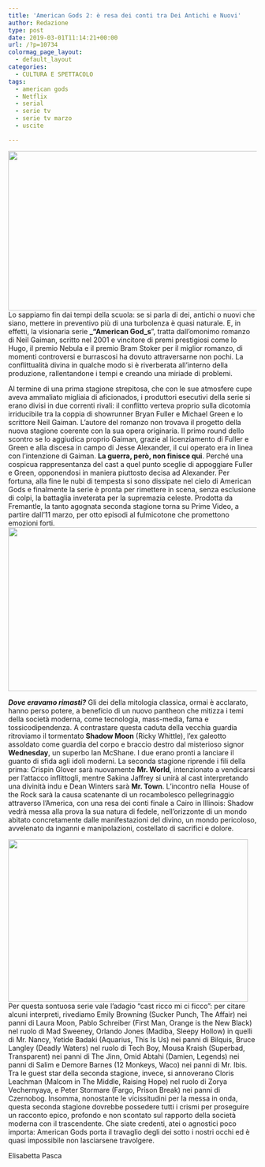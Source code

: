 ```yaml
---
title: 'American Gods 2: è resa dei conti tra Dei Antichi e Nuovi'
author: Redazione
type: post
date: 2019-03-01T11:14:21+00:00
url: /?p=10734
colormag_page_layout:
  - default_layout
categories:
  - CULTURA E SPETTACOLO
tags:
  - american gods
  - Netflix
  - serial
  - serie tv
  - serie tv marzo
  - uscite

---
```

<img decoding="async" loading="lazy" class="alignleft wp-image-10736 " src="https://progressonline.it/wp-content/uploads/2019/02/American-Gods-1024x604.jpg" alt="" width="547" height="323" />Lo sappiamo fin dai tempi della scuola: se si parla di dei, antichi o nuovi che siano, mettere in preventivo più di una turbolenza è quasi naturale. E, in effetti, la visionaria serie **_“American God_s**”, tratta dall’omonimo romanzo di Neil Gaiman, scritto nel 2001 e vincitore di premi prestigiosi come lo Hugo, il premio Nebula e il premio Bram Stoker per il miglior romanzo, di momenti controversi e burrascosi ha dovuto attraversarne non pochi. La conflittualità divina in qualche modo si è riverberata all’interno della produzione, rallentandone i tempi e creando una miriade di problemi.

Al termine di una prima stagione strepitosa, che con le sue atmosfere cupe aveva ammaliato migliaia di aficionados, i produttori esecutivi della serie si erano divisi in due correnti rivali: il conflitto verteva proprio sulla dicotomia irriducibile tra la coppia di showrunner Bryan Fuller e Michael Green e lo scrittore Neil Gaiman. L’autore del romanzo non trovava il progetto della nuova stagione coerente con la sua opera originaria. Il primo round dello scontro se lo aggiudica proprio Gaiman, grazie al licenziamento di Fuller e Green e alla discesa in campo di Jesse Alexander, il cui operato era in linea con l’intenzione di Gaiman. **La guerra, però, non finisce qui**. Perché una cospicua rappresentanza del cast a quel punto sceglie di appoggiare Fuller e Green, opponendosi in maniera piuttosto decisa ad Alexander. Per fortuna, alla fine le nubi di tempesta si sono dissipate nel cielo di American Gods e finalmente la serie è pronta per rimettere in scena, senza esclusione di colpi, la battaglia inveterata per la supremazia celeste. Prodotta da Fremantle, la tanto agognata seconda stagione torna su Prime Video, a partire dall’11 marzo, per otto episodi al fulmicotone che promettono emozioni forti.<img decoding="async" loading="lazy" class="alignright wp-image-10737 " src="https://progressonline.it/wp-content/uploads/2019/02/american-gods-2.jpg" alt="" width="554" height="332" />

_**Dove eravamo rimasti?**_ Gli dei della mitologia classica, ormai è acclarato, hanno perso potere, a beneficio di un nuovo pantheon che mitizza i temi della società moderna, come tecnologia, mass-media, fama e tossicodipendenza. A contrastare questa caduta della vecchia guardia ritroviamo il tormentato **Shadow Moon** (Ricky Whittle), l’ex galeotto assoldato come guardia del corpo e braccio destro dal misterioso signor **Wednesday**, un superbo Ian McShane. I due erano pronti a lanciare il guanto di sfida agli idoli moderni. La seconda stagione riprende i fili della prima: Crispin Glover sarà nuovamente **Mr. World**, intenzionato a vendicarsi per l’attacco inflittogli, mentre Sakina Jaffrey si unirà al cast interpretando una divinità indu e Dean Winters sarà **Mr. Town**. L’incontro nella  House of the Rock sarà la causa scatenante di un rocambolesco pellegrinaggio attraverso l’America, con una resa dei conti finale a Cairo in Illinois: Shadow vedrà messa alla prova la sua natura di fedele, nell’orizzonte di un mondo abitato concretamente dalle manifestazioni del divino, un mondo pericoloso, avvelenato da inganni e manipolazioni, costellato di sacrifici e dolore.

<img decoding="async" loading="lazy" class="alignleft wp-image-10735 " src="https://progressonline.it/wp-content/uploads/2019/02/1493647925_american-gods-personaggi.jpg" alt="" width="486" height="329" /> Per questa sontuosa serie vale l’adagio “cast ricco mi ci ficco”: per citare alcuni interpreti, rivediamo Emily Browning (Sucker Punch, The Affair) nei panni di Laura Moon, Pablo Schreiber (First Man, Orange is the New Black) nel ruolo di Mad Sweeney, Orlando Jones (Madiba, Sleepy Hollow) in quelli di Mr. Nancy, Yetide Badaki (Aquarius, This Is Us) nei panni di Bilquis, Bruce Langley (Deadly Waters) nel ruolo di Tech Boy, Mousa Kraish (Superbad, Transparent) nei panni di The Jinn, Omid Abtahi (Damien, Legends) nei panni di Salim e Demore Barnes (12 Monkeys, Waco) nei panni di Mr. Ibis. Tra le guest star della seconda stagione, invece, si annoverano Cloris Leachman (Malcom in The Middle, Raising Hope) nel ruolo di Zorya Vechernyaya, e Peter Stormare (Fargo, Prison Break) nei panni di Czernobog. Insomma, nonostante le vicissitudini per la messa in onda, questa seconda stagione dovrebbe possedere tutti i crismi per proseguire un racconto epico, profondo e non scontato sul rapporto della società moderna con il trascendente. Che siate credenti, atei o agnostici poco importa: American Gods porta il travaglio degli dei sotto i nostri occhi ed è quasi impossibile non lasciarsene travolgere.

Elisabetta Pasca